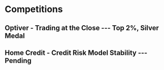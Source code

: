 # Competitions
##  Optiver - Trading at the Close --- Top 2%, Silver Medal 
##  Home Credit - Credit Risk Model Stability --- Pending
